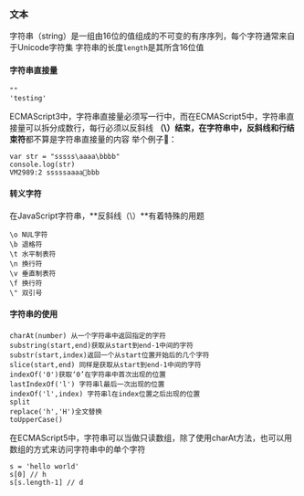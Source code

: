### 文本
字符串（string）是一组由16位的值组成的不可变的有序序列，每个字符通常来自于Unicode字符集
字符串的长度`length`是其所含16位值

#### 字符串直接量
```
""
'testing'
```
ECMAScript3中，字符串直接量必须写一行中，而在ECMAScript5中，字符串直接量可以拆分成数行，每行必须以反斜线 **（\）**结束，在字符串中，**反斜线**和**行结束符**都不算是字符串直接量的内容
举个例子🌰：
```
var str = "sssss\aaaa\bbbb"
console.log(str)
VM2989:2 sssssaaaabbb
```

#### 转义字符
在JavaScript字符串，**反斜线（\）**有着特殊的用题
```
\o NUL字符
\b 退格符
\t 水平制表符
\n 换行符
\v 垂直制表符
\f 换行符
\" 双引号
```
#### 字符串的使用

```
charAt(number) 从一个字符串中返回指定的字符 
substring(start,end)获取从start到end-1中间的字符
substr(start,index)返回一个从start位置开始后的几个字符
slice(start,end) 同样是获取从start到end-1中间的字符
indexOf('0')获取‘0’在字符串中首次出现的位置
lastIndexOf('l') 字符串l最后一次出现的位置
indexOf('l',index) 字符串l在index位置之后出现的位置
split
replace('h','H')全文替换
toUpperCase()  
```
在ECMAScript5中，字符串可以当做只读数组，除了使用charAt方法，也可以用数组的方式来访问字符串中的单个字符
```
s = 'hello world'
s[0] // h
s[s.length-1] // d
```
